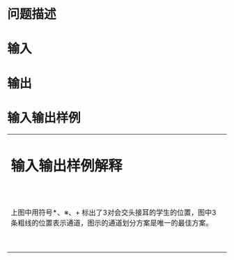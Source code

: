 

# 问题描述



# 输入



# 输出



# 输入输出样例


<table>
<tbody>
<tr>
<td>

# 输入输出样例解释


<p>
<img src="/upload/image/20120815/20120815083808_16792.gif" alt=""/> 
</p>
<p>
<br/>
</p>
<p>
上图中用符号*、※、+ 标出了3对会交头接耳的学生的位置，图中3条粗线的位置表示通道，图示的通道划分方案是唯一的最佳方案。
</p>
<p>
<br/>
</p>
